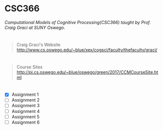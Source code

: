 # CSC366
###### Computational Models of Cognitive Processing(CSC366) taught by Prof. Craig Graci at SUNY Oswego.
# 
> Craig Graci's Website
http://www.cs.oswego.edu/~blue/xex/cogsci/faculty/thefaculty/graci/
#
> Course Sites
http://pi.cs.oswego.edu/~blue/oswego/green/2017/CCMCourseSite.html
#

- [x] Assignment 1 
- [ ] Assignment 2 
- [ ] Assignment 3
- [ ] Assignment 4
- [ ] Assignment 5
- [ ] Assignment 6
#